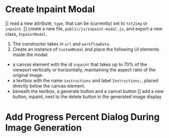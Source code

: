 # Create Inpaint Modal
[] read a new attribute, `type`, that can be (currently) set to `txt2img` or `inpaint`.
[] create a new file, `public/js/inpaint-modal.js`, and export a new class, `InpaintModal`.
1. The constructor takes in `url` and `workflowData`. 
2. Create an instance of `CustomModal` and place the following UI elements inside the modal:
  - a canvas element with the id `inpaint` that takes up to 70% of the viewport vertically or horizontally, maintaining the aspect ratio of the original image.
  - a textbox with the name `instructions` and label `Instructions:`, placed directly below the canvas element.
  - beneath the textbox, a generate button and a cancel button
[] add a new button, inpaint, next to the delete button in the generated image display

# Add Progress Percent Dialog During Image Generation